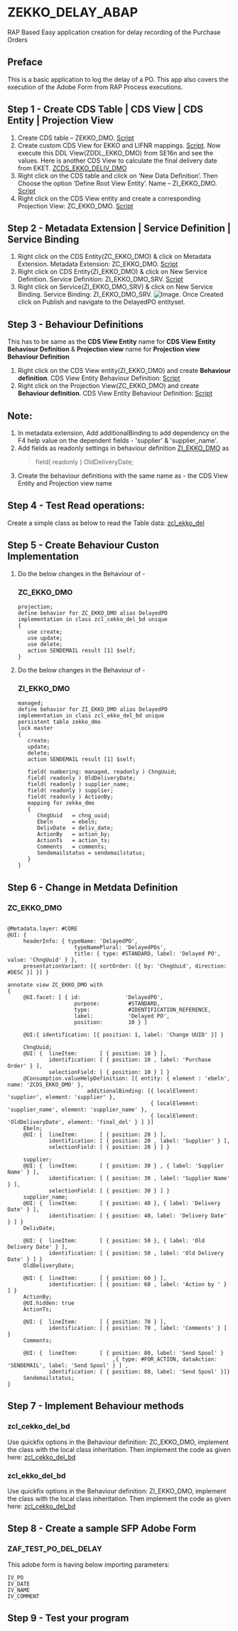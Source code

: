 # ZEKKO_DELAY_ABAP
RAP Based Easy application creation for delay recording of the Purchase Orders
## Preface
This is a basic application to log the delay of a PO. This app also covers the execution of the Adobe Form from RAP Process executions.

## Step 1 - Create CDS Table | CDS View | CDS Entity | Projection View
1.	Create CDS table – ZEKKO_DMO. [Script](https://github.com/sabarna17/ZEKKO_DELAY_ABAP/blob/main/zekko_dmo.abap)
2.	Create custom CDS View for EKKO and LIFNR mappings. [Script](https://github.com/sabarna17/ZEKKO_DELAY_ABAP/blob/main/ZCDS_EKKO_DMO.abap). Now execute this DDL View(ZDDL_EKKO_DMO) from SE16n and see the values. Here is another CDS View to calculate the final delivery date from EKET. [ZCDS_EKKO_DELIV_DMO](https://github.com/sabarna17/ZEKKO_DELAY_ABAP/blob/main/ZCDS_EKKO_DELIV_DMO.abap)
3.	Right click on the CDS table and click on ‘New Data Definition’. Then Choose the option ‘Define Root View Entity’. Name – ZI_EKKO_DMO. [Script](https://github.com/sabarna17/ZEKKO_DELAY_ABAP/blob/main/ZI_EKKO_DMO.abap)
4.	Right click on the CDS View entity and create a corresponding Projection View: ZC_EKKO_DMO. [Script](https://github.com/sabarna17/ZEKKO_DELAY_ABAP/blob/main/ZC_EKKO_DMO.abap)

## Step 2 - Metadata Extension | Service Definition | Service Binding

1. Right click on the CDS Entity(ZC_EKKO_DMO) & click on Metadata Extension. Metadata Extension: ZC_EKKO_DMO. [Script](https://github.com/sabarna17/ZEKKO_DELAY_ABAP/blob/main/ZC_EKKO_DMO_ME.abap)
2. Right click on CDS Entity(ZI_EKKO_DMO) & click on New Service Definition. Service Definition: ZI_EKKO_DMO_SRV. [Script](https://github.com/sabarna17/ZEKKO_DELAY_ABAP/blob/main/ZI_EKKO_DMO_SRV.abap)
3. Right click on Service(ZI_EKKO_DMO_SRV) & click on New Service Binding. 
   Service Binding: ZI_EKKO_DMO_SRV. ![Image](https://github.com/sabarna17/ZEKKO_DELAY_ABAP/blob/main/ZI_EKKO_DMO_SRV_BIND.jpg). 
   Once Created click on Publish and navigate to the DelayedPO entityset.

## Step 3 - Behaviour Definitions
This has to be same as the **CDS View Entity** name for **CDS View Entity Behaviour Definition** & **Projection view** name for **Projection view Behaviour Definition**
1. Right click on the CDS View entity(ZI_EKKO_DMO) and create **Behaviour definition**. CDS View Entity Behaviour Definition: [Script](https://github.com/sabarna17/ZEKKO_DELAY_ABAP/blob/main/ZI_EKKO_DMO_BD.abap)
2. Right click on the Projection View(ZC_EKKO_DMO) and create **Behaviour definition**. CDS View Entity Behaviour Definition: [Script](https://github.com/sabarna17/ZEKKO_DELAY_ABAP/blob/main/ZC_EKKO_DMO_BD.abap)


## Note:
1. In metadata extension, Add additionalBinding to add dependency on the F4 help value on the dependent fields - 'supplier' & 'supplier_name'.
2. Add fields as readonly settings in behaviour definition [ZI_EKKO_DMO](https://github.com/sabarna17/ZEKKO_DELAY_ABAP/edit/main/ZI_EKKO_DMO_BD.abap) as 
    > field( readonly ) OldDeliveryDate;
3. Create the behaviour definitions with the same name as - the CDS View Entity and Projection view name

## Step 4 - Test Read operations:

   Create a simple class as below to read the Table data: [zcl_ekko_del](https://github.com/sabarna17/ZEKKO_DELAY_ABAP/blob/main/zcl_ekko_del.abap)

## Step 5 - Create Behaviour Custon Implementation
1. Do the below changes in the Behaviour of - 
   
   ### ZC_EKKO_DMO
   ``` 
   projection;
   define behavior for ZC_EKKO_DMO alias DelayedPO
   implementation in class zcl_cekko_del_bd unique
   {
      use create;
      use update;
      use delete;
      action SENDEMAIL result [1] $self;
   } 
   ```

2. Do the below changes in the Behaviour of - 
   ### ZI_EKKO_DMO
   ```
   managed;
   define behavior for ZI_EKKO_DMO alias DelayedPO
   implementation in class zcl_ekko_del_bd unique
   persistent table zekko_dmo
   lock master
   {  
      create;
      update;
      delete;
      action SENDEMAIL result [1] $self;
   
      field( numbering: managed, readonly ) ChngUuid;
      field( readonly ) OldDeliveryDate;
      field( readonly ) supplier_name;
      field( readonly ) supplier;
      field( readonly ) ActionBy;
      mapping for zekko_dmo
      {
         ChngUuid   = chng_uuid;
         Ebeln      = ebeln;
         DelivDate  = deliv_date;
         ActionBy   = action_by;
         ActionTs   = action_ts;
         Comments   = comments;
         Sendemailstatus = sendemailstatus;
      }
   }
   ```
## Step 6 - Change in Metdata Definition
   ### ZC_EKKO_DMO
   ```
   
   @Metadata.layer: #CORE
   @UI: {
        headerInfo: { typeName: 'DelayedPO',
                        typeNamePlural: 'DelayedPOs',
                        title: { type: #STANDARD, label: 'Delayed PO', value: 'ChngUuid' } },
        presentationVariant: [{ sortOrder: [{ by: 'ChngUuid', direction:  #DESC }] }] }

   annotate view ZC_EKKO_DMO with 
   {
        @UI.facet: [ { id:              'DelayedPO',
                        purpose:         #STANDARD,
                        type:            #IDENTIFICATION_REFERENCE,
                        label:           'Delayed PO',
                        position:        10 } ]  

        @UI:{ identification: [{ position: 1, label: 'Change UUID' }] }
        
        ChngUuid;
        @UI: {  lineItem:       [ { position: 10 } ],
                identification: [ { position: 10 , label: 'Purchase Order' } ],
                selectionField: [ { position: 10 } ] }
        @Consumption.valueHelpDefinition: [{ entity: { element : 'ebeln', name: 'ZCDS_EKKO_DMO' },
                            additionalBinding: [{ localElement: 'supplier', element: 'supplier' },
                                                { localElement: 'supplier_name', element: 'supplier_name' },
                                                { localElement: 'OldDeliveryDate', element: 'final_del' } ] }] 
        Ebeln;
        @UI: {  lineItem:       [ { position: 20 } ],
                identification: [ { position: 20 , label: 'Supplier' } ],
                selectionField: [ { position: 20 } ] }

        supplier;
        @UI: {  lineItem:       [ { position: 30 } , { label: 'Supplier Name' } ],
                identification: [ { position: 30 , label: 'Supplier Name' } ],
                selectionField: [ { position: 30 } ] }  
        supplier_name;  
        @UI: {  lineItem:       [ { position: 40 }, { label: 'Delivery Date' } ],
                identification: [ { position: 40, label: 'Delivery Date' } ] }
        DelivDate;
        
        @UI: {  lineItem:       [ { position: 50 }, { label: 'Old Delivery Date' } ],
                identification: [ { position: 50 , label: 'Old Delivery Date' } ] }  
        OldDeliveryDate;
        
        @UI: {  lineItem:       [ { position: 60 } ],
                identification: [ { position: 60 , label: 'Action by ' } ] }
        ActionBy;
        @UI.hidden: true
        ActionTs;
        
        @UI: {  lineItem:       [ { position: 70 } ],
                identification: [ { position: 70 , label: 'Comments' } ] }
        Comments;
        
        @UI: {  lineItem:       [ { position: 80, label: 'Send Spool' }
                                    ,{ type: #FOR_ACTION, dataAction: 'SENDEMAIL', label: 'Send Spool' } ] ,
                identification: [ { position: 80, label: 'Send Spool' }]}  
        Sendemailstatus;  
   }  
   ```
## Step 7 - Implement Behaviour methods
   ### zcl_cekko_del_bd
   Use quickfix options in the Behaviour definition: ZC_EKKO_DMO, implement the class with the local class inheritation. Then implement the code as given here:
   [zcl_cekko_del_bd](https://github.com/sabarna17/ZEKKO_DELAY_ABAP/blob/main/zcl_cekko_del_bd%3Elhc_DelayedPO.abap)
   
   ### zcl_ekko_del_bd
   Use quickfix options in the Behaviour definition: ZI_EKKO_DMO, implement the class with the local class inheritation. Then implement the code as given here:
   [zcl_cekko_del_bd](https://github.com/sabarna17/ZEKKO_DELAY_ABAP/blob/main/zcl_cekko_del_bd%3Elhc_DelayedPO.abap)
   
## Step 8 - Create a sample SFP Adobe Form
   ### ZAF_TEST_PO_DEL_DELAY
   This adobe form is having below importing parameters:
   ```
   IV_PO
   IV_DATE
   IV_NAME
   IV_COMMENT
   ```
 
## Step 9 - Test your program

